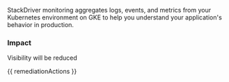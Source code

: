 
StackDriver monitoring aggregates logs, events, and metrics from your Kubernetes environment on GKE to help you understand your application's behavior in production.

### Impact
Visibility will be reduced

<!-- DO NOT CHANGE -->
{{ remediationActions }}

